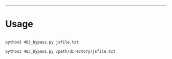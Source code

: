 ---


 # Usage 

```bash

python3 403_bypass.py jsfile.txt

python3 403_bypass.py /path/directory/jsfile.txt

```
 
